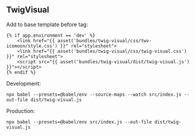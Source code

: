 TwigVisual
----------

Add to base template before </head> tag:
~~~
{% if app.environment == 'dev' %}
    <link href="{{ asset('bundles/twig-visual/css/twv-icomoon/style.css') }}" rel="stylesheet">
    <link href="{{ asset('bundles/twig-visual/css/twig-visual.css') }}" rel="stylesheet">
    <script src="{{ asset('bundles/twig-visual/dist/twig-visual.js') }}"></script>
{% endif %}
~~~

Development:
~~~
npx babel --presets=@babel/env --source-maps --watch src/index.js --out-file dist/twig-visual.js
~~~

Production:
~~~
npx babel --presets=@babel/env src/index.js --out-file dist/twig-visual.js
~~~
